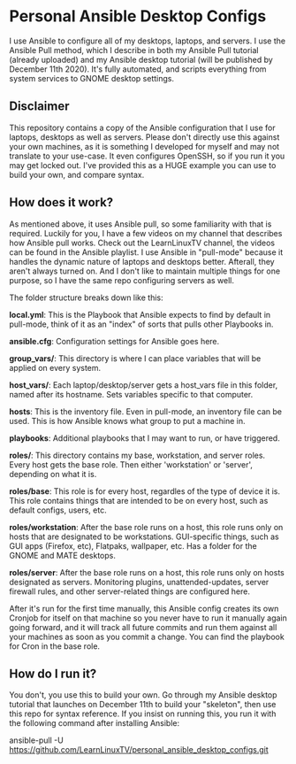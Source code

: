 # Personal Ansible Desktop Configs

I use Ansible to configure all of my desktops, laptops, and servers. I use the Ansible Pull method, which I describe in both my Ansible Pull tutorial (already uploaded) and my Ansible desktop tutorial (will be published by December 11th 2020). It's fully automated, and scripts everything from system services to GNOME desktop settings.

## Disclaimer
This repository contains a copy of the Ansible configuration that I use for laptops, desktops as well as servers.
Please don't directly use this against your own machines, as it is something I developed for myself and may not translate to your use-case. It even configures OpenSSH, so if you run it you may get locked out. I've provided this as a HUGE example you can use to build your own, and compare syntax.

## How does it work?
As mentioned above, it uses Ansible pull, so some familiarity with that is required. Luckily for you, I have a few videos on my channel that describes how Ansible pull works. Check out the LearnLinuxTV channel, the videos can be found in the Ansible playlist. I use Ansible in "pull-mode" because it handles the dynamic nature of laptops and desktops better. Afterall, they aren't always turned on. And I don't like to maintain multiple things for one purpose, so I have the same repo configuring servers as well.

The folder structure breaks down like this:

**local.yml**: This is the Playbook that Ansible expects to find by default in pull-mode, think of it as an "index" of sorts that pulls other Playbooks in.


**ansible.cfg**: Configuration settings for Ansible goes here.


**group_vars/**: This directory is where I can place variables that will be applied on every system.


**host_vars/**: Each laptop/desktop/server gets a host_vars file in this folder, named after its hostname. Sets variables specific to that computer.


**hosts**: This is the inventory file. Even in pull-mode, an inventory file can be used. This is how Ansible knows what group to put a machine in.


**playbooks**: Additional playbooks that I may want to run, or have triggered.


**roles/**: This directory contains my base, workstation, and server roles. Every host gets the base role. Then either 'workstation' or 'server', depending on what it is.

**roles/base**: This role is for every host, regardles of the type of device it is. This role contains things that are intended to be on every host, such as default configs, users, etc.

**roles/workstation**: After the base role runs on a host, this role runs only on hosts that are designated to be workstations. GUI-specific things, such as GUI apps (Firefox, etc), Flatpaks, wallpaper, etc. Has a folder for the GNOME and MATE desktops.

**roles/server**: After the base role runs on a host, this role runs only on hosts designated as servers. Monitoring plugins, unattended-updates, server firewall rules, and other server-related things are configured here.

After it's run for the first time manually, this Ansible config creates its own Cronjob for itself on that machine so you never have to run it manually again going forward, and it will track all future commits and run them against all your machines as soon as you commit a change. You can find the playbook for Cron in the base role.

## How do I run it?
You don't, you use this to build your own. Go through my Ansible desktop tutorial that launches on December 11th to build your "skeleton", then use this repo for syntax reference. If you insist on running this, you run it with the following command after installing Ansible:

ansible-pull -U https://github.com/LearnLinuxTV/personal_ansible_desktop_configs.git
